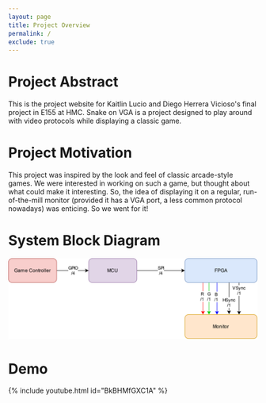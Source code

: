 ```yaml
---
layout: page
title: Project Overview
permalink: /
exclude: true
---
```


# Project Abstract
This is the project website for Kaitlin Lucio and Diego Herrera Vicioso's final project in E155 at HMC. 
Snake on VGA is a project designed to play around with video protocols while displaying a classic game.

# Project Motivation
This project was inspired by the look and feel of classic arcade-style games. We were interested in working on such a game,
but thought about what could make it interesting. So, the idea of displaying it on a regular, run-of-the-mill monitor (provided it has a VGA port, a less common protocol nowadays) was enticing. So we went for it!

# System Block Diagram
![Overall Block Diagram](./assets/img/overall_block_diagram.png)

# Demo
{% include youtube.html id="BkBHMfGXC1A" %}





